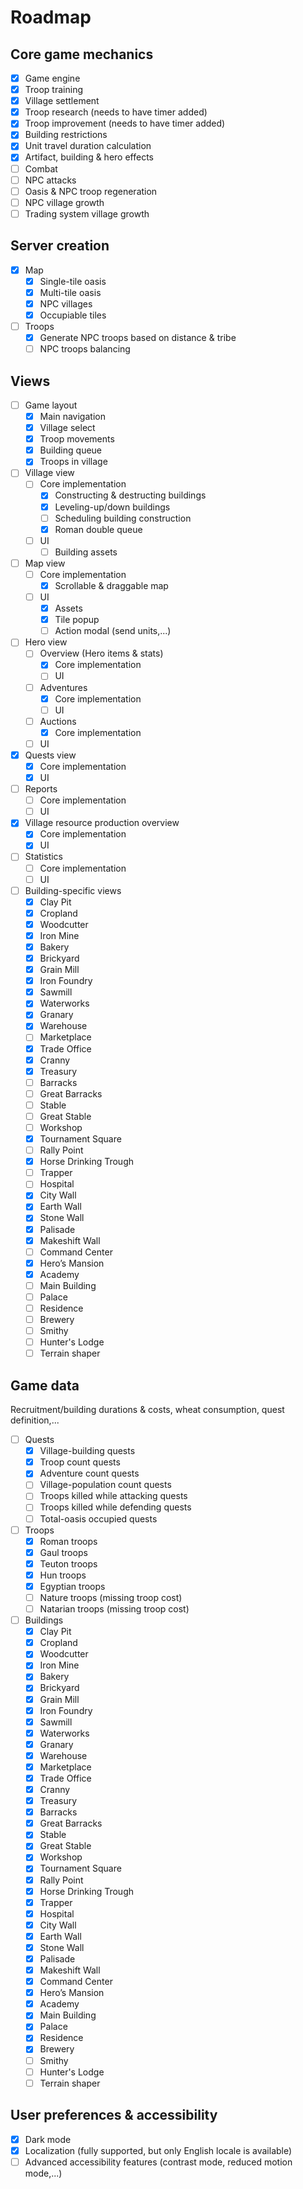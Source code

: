 # Roadmap

## Core game mechanics
- [x] Game engine
- [x] Troop training
- [x] Village settlement
- [x] Troop research (needs to have timer added)
- [x] Troop improvement (needs to have timer added)
- [x] Building restrictions
- [x] Unit travel duration calculation
- [x] Artifact, building & hero effects
- [ ] Combat
- [ ] NPC attacks
- [ ] Oasis & NPC troop regeneration
- [ ] NPC village growth
- [ ] Trading system village growth

## Server creation
- [x] Map
  - [x] Single-tile oasis
  - [x] Multi-tile oasis
  - [x] NPC villages
  - [x] Occupiable tiles
- [ ] Troops
  - [x] Generate NPC troops based on distance & tribe
  - [ ] NPC troops balancing

## Views
- [ ] Game layout
  - [x] Main navigation
  - [x] Village select
  - [x] Troop movements
  - [x] Building queue
  - [x] Troops in village
- [ ] Village view
  - [ ] Core implementation
    - [x] Constructing & destructing buildings
    - [x] Leveling-up/down buildings
    - [ ] Scheduling building construction
    - [x] Roman double queue
  - [ ] UI
    - [ ] Building assets
- [ ] Map view
  - [ ] Core implementation
    - [x] Scrollable & draggable map
  - [ ] UI
    - [x] Assets
    - [x] Tile popup
    - [ ] Action modal (send units,...)
- [ ] Hero view
  - [ ] Overview (Hero items & stats)
    - [x] Core implementation
    - [ ] UI
  - [ ] Adventures
    - [x] Core implementation
    - [ ] UI
  - [ ] Auctions
    - [x] Core implementation
  - [ ] UI
- [x] Quests view
  - [x] Core implementation
  - [x] UI
- [ ] Reports
  - [ ] Core implementation
  - [ ] UI
- [x] Village resource production overview
  - [x] Core implementation
  - [x] UI
- [ ] Statistics
  - [ ] Core implementation
  - [ ] UI
- [ ] Building-specific views
  - [x] Clay Pit
  - [x] Cropland
  - [x] Woodcutter
  - [x] Iron Mine
  - [x] Bakery
  - [x] Brickyard
  - [x] Grain Mill
  - [x] Iron Foundry
  - [x] Sawmill
  - [x] Waterworks
  - [x] Granary
  - [x] Warehouse
  - [ ] Marketplace
  - [x] Trade Office
  - [x] Cranny
  - [x] Treasury
  - [ ] Barracks
  - [ ] Great Barracks
  - [ ] Stable
  - [ ] Great Stable
  - [ ] Workshop
  - [x] Tournament Square
  - [ ] Rally Point
  - [x] Horse Drinking Trough
  - [ ] Trapper
  - [ ] Hospital
  - [x] City Wall
  - [x] Earth Wall
  - [x] Stone Wall
  - [x] Palisade
  - [x] Makeshift Wall
  - [ ] Command Center
  - [x] Hero’s Mansion
  - [x] Academy
  - [ ] Main Building
  - [ ] Palace
  - [ ] Residence
  - [ ] Brewery
  - [ ] Smithy
  - [ ] Hunter's Lodge
  - [ ] Terrain shaper

## Game data
Recruitment/building durations & costs, wheat consumption, quest definition,...
- [ ] Quests
  - [x] Village-building quests
  - [x] Troop count quests
  - [x] Adventure count quests
  - [ ] Village-population count quests
  - [ ] Troops killed while attacking quests
  - [ ] Troops killed while defending quests
  - [ ] Total-oasis occupied quests
- [ ] Troops
  - [x] Roman troops
  - [x] Gaul troops
  - [x] Teuton troops
  - [x] Hun troops
  - [x] Egyptian troops
  - [ ] Nature troops (missing troop cost)
  - [ ] Natarian troops (missing troop cost)
- [ ] Buildings
  - [x] Clay Pit
  - [x] Cropland
  - [x] Woodcutter
  - [x] Iron Mine
  - [x] Bakery
  - [x] Brickyard
  - [x] Grain Mill
  - [x] Iron Foundry
  - [x] Sawmill
  - [x] Waterworks
  - [x] Granary
  - [x] Warehouse
  - [x] Marketplace
  - [x] Trade Office
  - [x] Cranny
  - [x] Treasury
  - [x] Barracks
  - [x] Great Barracks
  - [x] Stable
  - [x] Great Stable
  - [x] Workshop
  - [x] Tournament Square
  - [x] Rally Point
  - [x] Horse Drinking Trough
  - [x] Trapper
  - [x] Hospital
  - [x] City Wall
  - [x] Earth Wall
  - [x] Stone Wall
  - [x] Palisade
  - [x] Makeshift Wall
  - [x] Command Center
  - [x] Hero’s Mansion
  - [x] Academy
  - [x] Main Building
  - [x] Palace
  - [x] Residence
  - [x] Brewery
  - [ ] Smithy
  - [ ] Hunter's Lodge
  - [ ] Terrain shaper

## User preferences & accessibility
- [x] Dark mode
- [x] Localization (fully supported, but only English locale is available)
- [ ] Advanced accessibility features (contrast mode, reduced motion mode,...)
